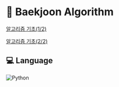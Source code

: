 # 🔎 Baekjoon Algorithm

[알고리즘 기초(1/2)](https://code.plus/course/41)


[알고리즘 기초(2/2)](https://code.plus/course/42)

## 💻 Language
<img alt="Python" src ="https://img.shields.io/badge/Python-3776AB.svg?&style=for-the-badge&logo=Python&logoColor=white"/>